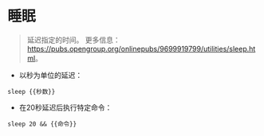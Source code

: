 # 睡眠

> 延迟指定的时间。
> 更多信息：<https://pubs.opengroup.org/onlinepubs/9699919799/utilities/sleep.html>。

- 以秒为单位的延迟：

`sleep {{秒数}}`

- 在20秒延迟后执行特定命令：

`sleep 20 && {{命令}}`